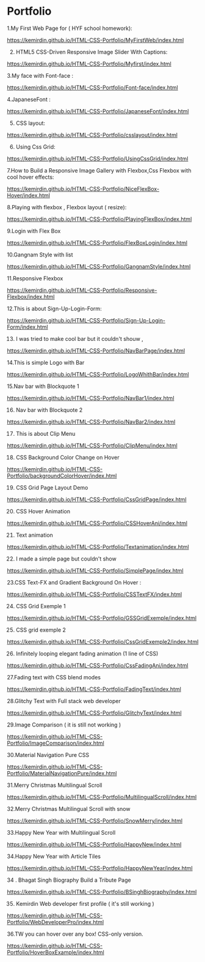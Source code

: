 # Portfolio


1.My First Web Page for ( HYF school homework):

https://kemirdin.github.io/HTML-CSS-Portfolio/MyFirstWeb/index.html

2. HTML5 CSS-Driven Responsive Image Slider With Captions:

https://kemirdin.github.io/HTML-CSS-Portfolio/Myfirst/index.html

3.My face with Font-face :

https://kemirdin.github.io/HTML-CSS-Portfolio/Font-face/index.html

4.JapaneseFont :

https://kemirdin.github.io/HTML-CSS-Portfolio/JapaneseFont/index.html

5. CSS layout:

https://kemirdin.github.io/HTML-CSS-Portfolio/csslayout/index.html

6. Using Css Grid:

https://kemirdin.github.io/HTML-CSS-Portfolio/UsingCssGrid/index.html

7.How to Build a Responsive Image Gallery with Flexbox,Css Flexbox with cool hover effects:

https://kemirdin.github.io/HTML-CSS-Portfolio/NiceFlexBox-Hover/index.html

8.Playing with flexbox , Flexbox layout ( resize):

https://kemirdin.github.io/HTML-CSS-Portfolio/PlayingFlexBox/index.html

9.Login with Flex Box

https://kemirdin.github.io/HTML-CSS-Portfolio/FlexBoxLogin/index.html

10.Gangnam Style with list 

https://kemirdin.github.io/HTML-CSS-Portfolio/GangnamStyle/index.html

11.Responsive Flexbox

https://kemirdin.github.io/HTML-CSS-Portfolio/Responsive-Flexbox/index.html

12.This is about Sign-Up-Login-Form:

https://kemirdin.github.io/HTML-CSS-Portfolio/Sign-Up-Login-Form/index.html

13. I was tried to make cool bar but it couldn't shouw , 

https://kemirdin.github.io/HTML-CSS-Portfolio/NavBarPage/index.html

14.This is simple Logo with Bar

https://kemirdin.github.io/HTML-CSS-Portfolio/LogoWhithBar/index.html

15.Nav bar with Blockquote 1

https://kemirdin.github.io/HTML-CSS-Portfolio/NavBar1/index.html

16. Nav bar with Blockquote 2

https://kemirdin.github.io/HTML-CSS-Portfolio/NavBar2/index.html


17. This is about Clip Menu 

https://kemirdin.github.io/HTML-CSS-Portfolio/ClipMenu/index.html

18. CSS Background Color Change on Hover

https://kemirdin.github.io/HTML-CSS-Portfolio/backgroundColorHover/index.html

19. CSS Grid Page Layout Demo

https://kemirdin.github.io/HTML-CSS-Portfolio/CssGridPage/index.html

20. CSS Hover Animation

https://kemirdin.github.io/HTML-CSS-Portfolio/CSSHoverAni/index.html

21. Text animation

https://kemirdin.github.io/HTML-CSS-Portfolio/Textanimation/index.html

22. I made a simple page but couldn't show 

https://kemirdin.github.io/HTML-CSS-Portfolio/SimplePage/index.html

23.CSS Text-FX and  Gradient Background On Hover :

https://kemirdin.github.io/HTML-CSS-Portfolio/CSSTextFX/index.html

24. CSS Grid  Exemple 1

https://kemirdin.github.io/HTML-CSS-Portfolio/GSSGridExemple/index.html

25. CSS grid exemple 2

https://kemirdin.github.io/HTML-CSS-Portfolio/CssGridExemple2/index.html

26. Infinitely looping elegant fading animation (1 line of CSS)

https://kemirdin.github.io/HTML-CSS-Portfolio/CssFadingAni/index.html

27.Fading text with CSS blend modes

https://kemirdin.github.io/HTML-CSS-Portfolio/FadingText/index.html

28.Glitchy Text with Full stack web developer

https://kemirdin.github.io/HTML-CSS-Portfolio/GlitchyText/index.html

29.Image  Comparison  ( it is still not working )

https://kemirdin.github.io/HTML-CSS-Portfolio/ImageComparison/index.html

30.Material Navigation Pure CSS

https://kemirdin.github.io/HTML-CSS-Portfolio/MaterialNavigationPure/index.html

31.Merry Christmas Multilingual Scroll 

https://kemirdin.github.io/HTML-CSS-Portfolio/MultilingualScroll/index.html

32.Merry Christmas Multilingual Scroll with snow

https://kemirdin.github.io/HTML-CSS-Portfolio/SnowMerry/index.html

33.Happy New Year with Multilingual Scroll

https://kemirdin.github.io/HTML-CSS-Portfolio/HappyNew/index.html

34.Happy New Year with Article Tiles

https://kemirdin.github.io/HTML-CSS-Portfolio/HappyNewYear/index.html

34 . Bhagat Singh Biography  Build a Tribute Page

https://kemirdin.github.io/HTML-CSS-Portfolio/BSinghBiography/index.html


35. Kemirdin Web developer first profile ( it's still working )

https://kemirdin.github.io/HTML-CSS-Portfolio/WebDeveloperPro/index.html

36.TW you can hover over any box! CSS-only version.

https://kemirdin.github.io/HTML-CSS-Portfolio/HoverBoxExample/index.html
